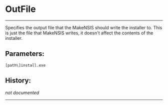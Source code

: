 # OutFile

---

Specifies the output file that the MakeNSIS should write the installer to. This is just the file that MakeNSIS writes, it doesn't affect the contents of the installer.

## Parameters:

    [path\]install.exe

## History:

*not documented*

---
